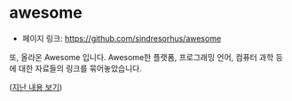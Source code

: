 # awesome

- 페이지 링크: https://github.com/sindresorhus/awesome


또, 올라온 Awesome 입니다.
Awesome한 플랫폼, 프로그래밍 언어, 컴퓨터 과학 등에 대한 자료들의 링크를 묶어놓았습니다.

([지난 내용 보기](https://github.com/TeamSEGO/github-trend-kr/blob/master/018_201507-weekly/018-22-awesome.md))

